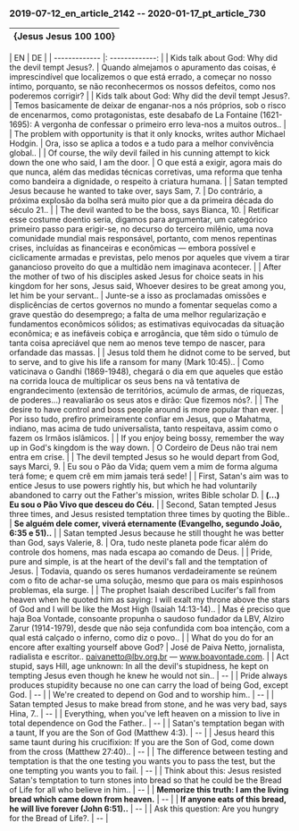 ### 2019-07-12_en_article_2142 -- 2020-01-17_pt_article_730
| {Jesus Jesus 100 100} |
| ------------- |

| EN | DE | 
| ------------- |: -------------: | 
| Kids talk about God: Why did the devil tempt Jesus?. | Quando almejamos o apuramento das coisas, é imprescindível que localizemos o que está errado, a começar no nosso íntimo, porquanto, se não reconhecermos os nossos defeitos, como nos poderemos corrigir? |
| Kids talk about God: Why did the devil tempt Jesus?. | Temos basicamente de deixar de enganar-nos a nós próprios, sob o risco de encenarmos, como protagonistas, este desabafo de La Fontaine (1621-1695): A vergonha de confessar o primeiro erro leva-nos a muitos outros.. |
| The problem with opportunity is that it only knocks, writes author Michael Hodgin. | Ora, isso se aplica a todos e a tudo para a melhor convivência global.. |
| Of course, the wily devil failed in his cunning attempt to kick down the one who said, I am the door. | O que está a exigir, agora mais do que nunca, além das medidas técnicas corretivas, uma reforma que tenha como bandeira a dignidade, o respeito à criatura humana. |
| Satan tempted Jesus because he wanted to take over, says Sam, 7. | Do contrário, a próxima explosão da bolha será muito pior que a da primeira década do século 21.. |
| The devil wanted to be the boss, says Bianca, 10. | Retificar esse costume doentio seria, digamos para argumentar, um categórico primeiro passo para erigir-se, no decurso do terceiro milênio, uma nova comunidade mundial mais responsável, portanto, com menos repentinas crises, incluídas as financeiras e econômicas — embora possível e ciclicamente armadas e previstas, pelo menos por aqueles que vivem a tirar ganancioso proveito do que a multidão nem imaginava acontecer. |
| After the mother of two of his disciples asked Jesus for choice seats in his kingdom for her sons, Jesus said, Whoever desires to be great among you, let him be your servant.. | Junte-se a isso as proclamadas omissões e displicências de certos governos no mundo a fomentar sequelas como a grave questão do desemprego; a falta de uma melhor regularização e fundamentos econômicos sólidos; as estimativas equivocadas da situação econômica; e as inefáveis cobiça e arrogância, que têm sido o túmulo de tanta coisa apreciável que nem ao menos teve tempo de nascer, para orfandade das massas. |
| Jesus told them he didnot come to be served, but to serve, and to give his life a ransom for many (Mark 10:45).. | Como vaticinava o Gandhi (1869-1948), chegará o dia em que aqueles que estão na corrida louca de multiplicar os seus bens na vã tentativa de engrandecimento (extensão de territórios, acúmulo de armas, de riquezas, de poderes...) reavaliarão os seus atos e dirão: Que fizemos nós?. |
| The desire to have control and boss people around is more popular than ever. | Por isso tudo, prefiro primeiramente confiar em Jesus, que o Mahatma, indiano, mas acima de tudo universalista, tanto respeitava, assim como o fazem os Irmãos islâmicos. |
| If you enjoy being bossy, remember the way up in God's kingdom is the way down. | O Cordeiro de Deus não trai nem entra em crise. |
| The devil tempted Jesus so he would depart from God, says Marci, 9. | Eu sou o Pão da Vida; quem vem a mim de forma alguma terá fome; e quem crê em mim jamais terá sede! |
| First, Satan's aim was to entice Jesus to use powers rightly his, but which he had voluntarily abandoned to carry out the Father's mission, writes Bible scholar D. | **(...) Eu sou o Pão Vivo que desceu do Céu.** |
| Second, Satan tempted Jesus three times, and Jesus resisted temptation three times by quoting the Bible.. | **Se alguém dele comer, viverá eternamente (Evangelho, segundo João, 6:35 e 51)..** |
| Satan tempted Jesus because he still thought he was better than God, says Valerie, 8. | Ora, tudo neste planeta pode ficar além do controle dos homens, mas nada escapa ao comando de Deus. |
| Pride, pure and simple, is at the heart of the devil's fall and the temptation of Jesus. | Todavia, quando os seres humanos verdadeiramente se reúnem com o fito de achar-se uma solução, mesmo que para os mais espinhosos problemas, ela surge. |
| The prophet Isaiah described Lucifer's fall from heaven when he quoted him as saying: I will exalt my throne above the stars of God and I will be like the Most High (Isaiah 14:13-14).. | Mas é preciso que haja Boa Vontade, consoante propunha o saudoso fundador da LBV, Alziro Zarur (1914-1979), desde que não seja confundida com boa intenção, com a qual está calçado o inferno, como diz o povo.. |
| What do you do for an encore after exalting yourself above God? | José de Paiva Netto, jornalista, radialista e escritor.. paivanetto@lbv.org.br — www.boavontade.com. |
| Act stupid, says Hill, age unknown: In all the devil's stupidness, he kept on tempting Jesus even though he knew he would not sin.. | -- |
| Pride always produces stupidity because no one can carry the load of being God, except God. | -- |
| We're created to depend on God and to worship him.. | -- |
| Satan tempted Jesus to make bread from stone, and he was very bad, says Hina, 7.. | -- |
| Everything, when you've left heaven on a mission to live in total dependence on God the Father.. | -- |
| Satan's temptation began with a taunt, If you are the Son of God (Matthew 4:3). | -- |
| Jesus heard this same taunt during his crucifixion: If you are the Son of God, come down from the cross (Matthew 27:40).. | -- |
| The difference between testing and temptation is that the one testing you wants you to pass the test, but the one tempting you wants you to fail. | -- |
| Think about this: Jesus resisted Satan's temptation to turn stones into bread so that he could be the Bread of Life for all who believe in him.. | -- |
| **Memorize this truth: I am the living bread which came down from heaven.** | -- |
| **If anyone eats of this bread, he will live forever (John 6:51)..** | -- |
| Ask this question: Are you hungry for the Bread of Life?. | -- |
